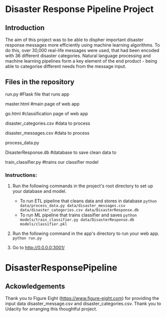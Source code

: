 # Disaster Response Pipeline Project

## Introduction
The aim of this project was to be able to dispher important disaster response messages more efficiently using machine learning algorithms. To do this, over 30,000 real-life messages were used, that had been encoded with 36 different disaster categories. Natural language processing and machine learning pipelines form a key element of the end product - being able to categorise different needs from the message input.

## Files in the repository
run.py                         #Flask file that runs app

master.html                    #main page of web app

go.html                        #classification page of web app

disaster_categories.csv        #data to process

disaster_messages.csv          #data to process

process_data.py

DisasterResponse.db            #database to save clean data to

train_classifier.py            #trains our classifier model

### Instructions:
1. Run the following commands in the project's root directory to set up your database and model.

    - To run ETL pipeline that cleans data and stores in database
        `python data/process_data.py data/disaster_messages.csv data/disaster_categories.csv data/DisasterResponse.db`
    - To run ML pipeline that trains classifier and saves
        `python models/train_classifier.py data/DisasterResponse.db models/classifier.pkl`

2. Run the following command in the app's directory to run your web app.
    `python run.py`

3. Go to http://0.0.0.0:3001/
# DisasterResponsePipeline


## Ackowledgements
Thank you to Figure Eight (https://www.figure-eight.com) for providing the input data disaster_message.csv  and disaster_categories.csv. Thank you to Udacity for arranging this thoughtful project.
